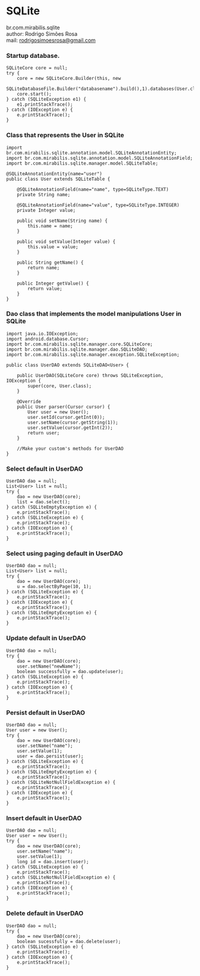 SQLite
============================================================
br.com.mirabilis.sqlite		
author: Rodrigo Simões Rosa		
mail: rodrigosimoesrosa@gmail.com

### Startup database.				

    SQLiteCore core = null;
	try {
		core = new SQLiteCore.Builder(this, new
		SQLiteDatabaseFile.Builder("databasename").build(),1).databases(User.class).build();
		core.start();
	} catch (SQLiteException e1) {
		e1.printStackTrace();
	} catch (IOException e) {
		e.printStackTrace();
	}
	
### Class that represents the User in SQLite

	import br.com.mirabilis.sqlite.annotation.model.SQLiteAnnotationEntity;
	import br.com.mirabilis.sqlite.annotation.model.SQLiteAnnotationField;
	import br.com.mirabilis.sqlite.manager.model.SQLiteTable;
	
	@SQLiteAnnotationEntity(name="user")
	public class User extends SQLiteTable {
	
		@SQLiteAnnotationField(name="name", type=SQLiteType.TEXT)
		private String name;
	
		@SQLiteAnnotationField(name="value", type=SQLiteType.INTEGER)
		private Integer value;
	
		public void setName(String name) {
			this.name = name;
		}
	
		public void setValue(Integer value) {
			this.value = value;
		}
	
		public String getName() {
			return name;
		}
	
		public Integer getValue() {
			return value;
		}
	}		
	
### Dao class that implements the model manipulations User in SQLite

	import java.io.IOException;
	import android.database.Cursor;
	import br.com.mirabilis.sqlite.manager.core.SQLiteCore;
	import br.com.mirabilis.sqlite.manager.dao.SQLiteDAO;
	import br.com.mirabilis.sqlite.manager.exception.SQLiteException;
	
	public class UserDAO extends SQLiteDAO<User> {
		
		public UserDAO(SQLiteCore core) throws SQLiteException, IOException {
			super(core, User.class);
		}
		
		@Override
		public User parser(Cursor cursor) {
			User user = new User();
			user.setId(cursor.getInt(0));
			user.setName(cursor.getString(1));
			user.setValue(cursor.getInt(2));
			return user;
		}
		
		//Make your custom's methods for UserDAO
	}
	
### Select default in UserDAO

	UserDAO dao = null;
	List<User> list = null;
	try {
		dao = new UserDAO(core);
		list = dao.select();
	} catch (SQLiteEmptyException e) {
		e.printStackTrace();
	} catch (SQLiteException e) {
		e.printStackTrace();
	} catch (IOException e) {
		e.printStackTrace();
	}

### Select using paging default in UserDAO

	UserDAO dao = null;
	List<User> list = null;
	try {
		dao = new UserDAO(core);
		u = dao.selectByPage(10, 1);
	} catch (SQLiteException e) {
		e.printStackTrace();
	} catch (IOException e) {
		e.printStackTrace();
	} catch (SQLiteEmptyException e) {
		e.printStackTrace();
	}

### Update default in UserDAO

	UserDAO dao = null;
	try {
		dao = new UserDAO(core);
		user.setName("newName");
		boolean successfully = dao.update(user);
	} catch (SQLiteException e) {
		e.printStackTrace();
	} catch (IOException e) {
		e.printStackTrace();
	}

### Persist default in UserDAO

	UserDAO dao = null;
	User user = new User();
	try {
		dao = new UserDAO(core);
		user.setName("name");
		user.setValue(1);
		user = dao.persist(user);
	} catch (SQLiteException e) {
		e.printStackTrace();
	} catch (SQLiteEmptyException e) {
		e.printStackTrace();
	} catch (SQLiteNotNullFieldException e) {
		e.printStackTrace();
	} catch (IOException e) {
		e.printStackTrace();
	}
	
### Insert default in UserDAO

	UserDAO dao = null;
	User user = new User();
	try {
		dao = new UserDAO(core);
		user.setName("name");
		user.setValue(1);
		long id = dao.insert(user);
	} catch (SQLiteException e) {
		e.printStackTrace();
	} catch (SQLiteNotNullFieldException e) {
		e.printStackTrace();
	} catch (IOException e) {
		e.printStackTrace();
	}

### Delete default in UserDAO

	UserDAO dao = null;
	try {
		dao = new UserDAO(core);
		boolean sucessfully = dao.delete(user);
	} catch (SQLiteException e) {
		e.printStackTrace();
	} catch (IOException e) {
		e.printStackTrace();
	}
